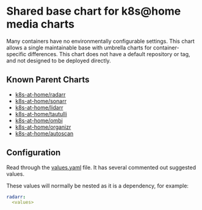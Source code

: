 # Shared base chart for k8s@home media charts

Many containers have no environmentally configurable settings. This chart allows a single maintainable
base with umbrella charts for container-specific differences. This chart does not have a default
repository or tag, and not designed to be deployed directly.

## Known Parent Charts

* [k8s-at-home/radarr](https://github.com/k8s-at-home/charts/tree/master/charts/radarr)
* [k8s-at-home/sonarr](https://github.com/k8s-at-home/charts/tree/master/charts/sonarr)
* [k8s-at-home/lidarr](https://github.com/k8s-at-home/charts/tree/master/charts/lidarr)
* [k8s-at-home/tautulli](https://github.com/k8s-at-home/charts/tree/master/charts/tautulli)
* [k8s-at-home/ombi](https://github.com/k8s-at-home/charts/tree/master/charts/ombi)
* [k8s-at-home/organizr](https://github.com/k8s-at-home/charts/tree/master/charts/organizr)
* [k8s-at-home/autoscan](https://github.com/k8s-at-home/charts/tree/master/charts/autoscan)

## Configuration

Read through the [values.yaml](https://github.com/k8s-at-home/charts/blob/master/charts/media-common/values.yaml) file.
It has several commented out suggested values.

These values will normally be nested as it is a dependency, for example:
```yaml
radarr:
  <values>
```
